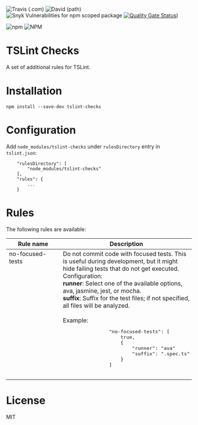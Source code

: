 ![Travis (.com)](https://img.shields.io/travis/com/tmorell/tslint-rules)
![David (path)](https://img.shields.io/david/tmorell/tslint-checks)
![Snyk Vulnerabilities for npm scoped package](https://img.shields.io/snyk/vulnerabilities/npm/tslint-checks)
[![Quality Gate Status](https://sonarcloud.io/api/project_badges/measure?project=tmorell_tslint-checks&metric=alert_status)](https://sonarcloud.io/dashboard?id=tmorell_tslint-checks))

<div>

![npm](https://img.shields.io/npm/v/tslint-checks)
![NPM](https://img.shields.io/npm/l/tslint-checks)

</div>


# TSLint Checks
A set of additional rules for TSLint.

# Installation

```
npm install --save-dev tslint-checks
```

# Configuration

Add `node_modules/tslint-checks` under `rulesDirectory` entry in `tslint.json`:

```
    "rulesDirectory": [
        "node_modules/tslint-checks"
    ],
    "rules": {
        ...
    }

```

# Rules
The following rules are available:

<table>
    <thead>
        <th>Rule name</th>
        <th>Description</th>
    </thead>
    <tbody>
        <tr>
            <td style="vertical-align:top;min-width:130px">no-focused-tests</td>
            <td>
                Do not commit code with focused tests. This is useful during development, but it might hide failing tests that do not get executed. Configuration:<br />
                <b>runner</b>: Select one of the available options, ava, jasmine, jest, or mocha.<br />
                <b>suffix</b>: Suffix for the test files; if not specified, all files will be analyzed.<br /><br />
                Example:<br />
                <pre>
                "no-focused-tests": [
                    true,
                    {
                        "runner": "ava"
                        "suffix": ".spec.ts"
                    }
                ]
                </pre>
            </td>
        </tr>
    </tbody>
</table>

# License
MIT
